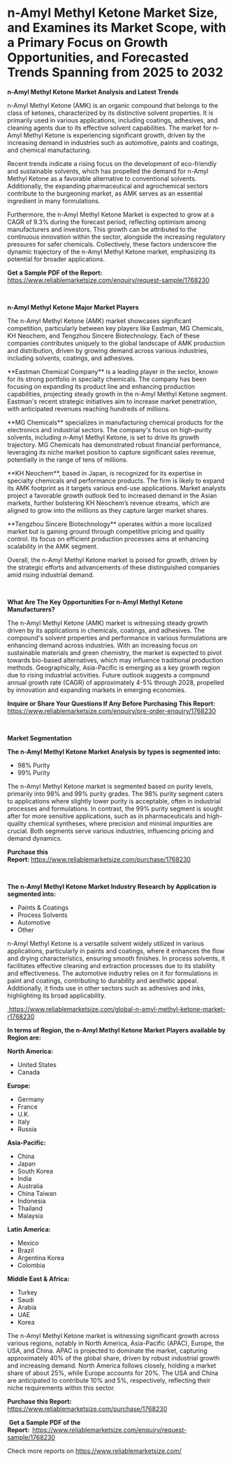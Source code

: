 <p><h1>n-Amyl Methyl Ketone Market Size, and Examines its Market Scope, with a Primary Focus on Growth Opportunities, and Forecasted Trends Spanning from 2025 to 2032</h1></p><p><strong>n-Amyl Methyl Ketone Market Analysis and Latest Trends</strong></p>
<p><p>n-Amyl Methyl Ketone (AMK) is an organic compound that belongs to the class of ketones, characterized by its distinctive solvent properties. It is primarily used in various applications, including coatings, adhesives, and cleaning agents due to its effective solvent capabilities. The market for n-Amyl Methyl Ketone is experiencing significant growth, driven by the increasing demand in industries such as automotive, paints and coatings, and chemical manufacturing.</p><p>Recent trends indicate a rising focus on the development of eco-friendly and sustainable solvents, which has propelled the demand for n-Amyl Methyl Ketone as a favorable alternative to conventional solvents. Additionally, the expanding pharmaceutical and agrochemical sectors contribute to the burgeoning market, as AMK serves as an essential ingredient in many formulations.</p><p>Furthermore, the n-Amyl Methyl Ketone Market is expected to grow at a CAGR of 9.3% during the forecast period, reflecting optimism among manufacturers and investors. This growth can be attributed to the continuous innovation within the sector, alongside the increasing regulatory pressures for safer chemicals. Collectively, these factors underscore the dynamic trajectory of the n-Amyl Methyl Ketone market, emphasizing its potential for broader applications.</p></p>
<p><strong>Get a Sample PDF of the Report:&nbsp;</strong> <a href="https://www.reliablemarketsize.com/enquiry/request-sample/1768230?utm_campaign=2111&utm_medium=2&utm_source=Github&utm_content=ia&utm_term=02022025&utm_id=n-amyl-methyl-ketone">https://www.reliablemarketsize.com/enquiry/request-sample/1768230</a></p>
<p>&nbsp;</p>
<p><strong>n-Amyl Methyl Ketone Major Market Players</strong></p>
<p><p>The n-Amyl Methyl Ketone (AMK) market showcases significant competition, particularly between key players like Eastman, MG Chemicals, KH Neochem, and Tengzhou Sincere Biotechnology. Each of these companies contributes uniquely to the global landscape of AMK production and distribution, driven by growing demand across various industries, including solvents, coatings, and adhesives.</p><p>**Eastman Chemical Company** is a leading player in the sector, known for its strong portfolio in specialty chemicals. The company has been focusing on expanding its product line and enhancing production capabilities, projecting steady growth in the n-Amyl Methyl Ketone segment. Eastman's recent strategic initiatives aim to increase market penetration, with anticipated revenues reaching hundreds of millions.</p><p>**MG Chemicals** specializes in manufacturing chemical products for the electronics and industrial sectors. The company's focus on high-purity solvents, including n-Amyl Methyl Ketone, is set to drive its growth trajectory. MG Chemicals has demonstrated robust financial performance, leveraging its niche market position to capture significant sales revenue, potentially in the range of tens of millions.</p><p>**KH Neochem**, based in Japan, is recognized for its expertise in specialty chemicals and performance products. The firm is likely to expand its AMK footprint as it targets various end-use applications. Market analysts project a favorable growth outlook tied to increased demand in the Asian markets, further bolstering KH Neochem’s revenue streams, which are aligned to grow into the millions as they capture larger market shares.</p><p>**Tengzhou Sincere Biotechnology** operates within a more localized market but is gaining ground through competitive pricing and quality control. Its focus on efficient production processes aims at enhancing scalability in the AMK segment.</p><p>Overall, the n-Amyl Methyl Ketone market is poised for growth, driven by the strategic efforts and advancements of these distinguished companies amid rising industrial demand.</p></p>
<p>&nbsp;</p>
<p><strong>What Are The Key Opportunities For n-Amyl Methyl Ketone Manufacturers?</strong></p>
<p><p>The n-Amyl Methyl Ketone (AMK) market is witnessing steady growth driven by its applications in chemicals, coatings, and adhesives. The compound's solvent properties and performance in various formulations are enhancing demand across industries. With an increasing focus on sustainable materials and green chemistry, the market is expected to pivot towards bio-based alternatives, which may influence traditional production methods. Geographically, Asia-Pacific is emerging as a key growth region due to rising industrial activities. Future outlook suggests a compound annual growth rate (CAGR) of approximately 4-5% through 2028, propelled by innovation and expanding markets in emerging economies.</p></p>
<p><strong>Inquire or Share Your Questions If Any Before Purchasing This Report:</strong> <a href="https://www.reliablemarketsize.com/enquiry/pre-order-enquiry/1768230?utm_campaign=2111&utm_medium=2&utm_source=Github&utm_content=ia&utm_term=02022025&utm_id=n-amyl-methyl-ketone">https://www.reliablemarketsize.com/enquiry/pre-order-enquiry/1768230</a></p>
<p>&nbsp;</p>
<p><strong>Market Segmentation</strong></p>
<p><strong>The n-Amyl Methyl Ketone Market Analysis by types is segmented into:</strong></p>
<p><ul><li>98% Purity</li><li>99% Purity</li></ul></p>
<p><p>The n-Amyl Methyl Ketone market is segmented based on purity levels, primarily into 98% and 99% purity grades. The 98% purity segment caters to applications where slightly lower purity is acceptable, often in industrial processes and formulations. In contrast, the 99% purity segment is sought after for more sensitive applications, such as in pharmaceuticals and high-quality chemical syntheses, where precision and minimal impurities are crucial. Both segments serve various industries, influencing pricing and demand dynamics.</p></p>
<p><strong>Purchase this Report:&nbsp;</strong><a href="https://www.reliablemarketsize.com/purchase/1768230?utm_campaign=2111&utm_medium=2&utm_source=Github&utm_content=ia&utm_term=02022025&utm_id=n-amyl-methyl-ketone">https://www.reliablemarketsize.com/purchase/1768230</a></p>
<p>&nbsp;</p>
<p><strong>The n-Amyl Methyl Ketone Market Industry Research by Application is segmented into:</strong></p>
<p><ul><li>Paints & Coatings</li><li>Process Solvents</li><li>Automotive</li><li>Other</li></ul></p>
<p><p>n-Amyl Methyl Ketone is a versatile solvent widely utilized in various applications, particularly in paints and coatings, where it enhances the flow and drying characteristics, ensuring smooth finishes. In process solvents, it facilitates effective cleaning and extraction processes due to its stability and effectiveness. The automotive industry relies on it for formulations in paint and coatings, contributing to durability and aesthetic appeal. Additionally, it finds use in other sectors such as adhesives and inks, highlighting its broad applicability.</p></p>
<p><a href="https://www.reliablemarketsize.com/global-n-amyl-methyl-ketone-market-r1768230?utm_campaign=2111&utm_medium=2&utm_source=Github&utm_content=ia&utm_term=02022025&utm_id=n-amyl-methyl-ketone">&nbsp;https://www.reliablemarketsize.com/global-n-amyl-methyl-ketone-market-r1768230</a></p>
<p><strong>In terms of Region, the n-Amyl Methyl Ketone Market Players available by Region are:</strong></p>
<p>
    <p> <strong> North America: </strong>
        <ul>
            <li>United States</li>
            <li>Canada</li>
        </ul>
        </p> 
    <p> <strong> Europe: </strong>
        <ul>
            <li>Germany</li>
            <li>France</li>
            <li>U.K.</li>
            <li>Italy</li>
            <li>Russia</li>
        </ul>
        </p> 
    <p> <strong> Asia-Pacific: </strong>
        <ul>
            <li>China</li>
            <li>Japan</li>
            <li>South Korea</li>
            <li>India</li>
            <li>Australia</li>
            <li>China Taiwan</li>
            <li>Indonesia</li>
            <li>Thailand</li>
            <li>Malaysia</li>
        </ul>
        </p> 
    <p> <strong> Latin America: </strong>
        <ul>
            <li>Mexico</li>
            <li>Brazil</li>
            <li>Argentina Korea</li>
            <li>Colombia</li>
        </ul>
        </p> 
    <p> <strong> Middle East & Africa: </strong>
        <ul>
            <li>Turkey</li>
            <li>Saudi</li>
            <li>Arabia</li>
            <li>UAE</li>
            <li>Korea</li>
        </ul>
    </p>
    </p>
<p><p>The n-Amyl Methyl Ketone market is witnessing significant growth across various regions, notably in North America, Asia-Pacific (APAC), Europe, the USA, and China. APAC is projected to dominate the market, capturing approximately 40% of the global share, driven by robust industrial growth and increasing demand. North America follows closely, holding a market share of about 25%, while Europe accounts for 20%. The USA and China are anticipated to contribute 10% and 5%, respectively, reflecting their niche requirements within this sector.</p></p>
<p><strong>Purchase this Report: </strong><a href="https://www.reliablemarketsize.com/purchase/1768230?utm_campaign=2111&utm_medium=2&utm_source=Github&utm_content=ia&utm_term=02022025&utm_id=n-amyl-methyl-ketone">https://www.reliablemarketsize.com/purchase/1768230</a></p>
<p>&nbsp;<strong>Get a Sample PDF of the Report:&nbsp;&nbsp;</strong><a href="https://www.reliablemarketsize.com/enquiry/request-sample/1768230?utm_campaign=2111&utm_medium=2&utm_source=Github&utm_content=ia&utm_term=02022025&utm_id=n-amyl-methyl-ketone">https://www.reliablemarketsize.com/enquiry/request-sample/1768230</a></p>
<p><strong></strong></p>
<p>Check more reports on <a href="https://www.reliablemarketsize.com/?utm_campaign=2111&utm_medium=2&utm_source=Github&utm_content=ia&utm_term=02022025&utm_id=n-amyl-methyl-ketone">https://www.reliablemarketsize.com/</a></p>